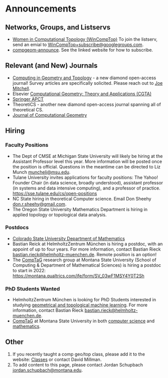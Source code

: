 # Announcements

## Networks, Groups, and Listservs

* [Women in Computational Topology (WinCompTop)](https://awmadvance.org/research-networks/wincomptop-women-in-computational-topology/) To join the listserv, send an emial to WinCompTop+subscribe@googlegroups.com.
* [compgeom-announce](https://sympa.inria.fr/sympa/info/compgeom-announce).  See the linked website for how to subscribe.

## Relevant (and New) Journals

* [Computing in Geometry and Topology](https://www.cgt-journal.org/index.php/cgt/login?source=%2Findex.php%2Fcgt) - a new diamond open-access journal!  Survey articles are specifically solicited. Please reach out to [Joe Mitchell](https://www.stonybrook.edu/commcms/ams/people/_faculty_profiles/mitchell.php).
* Elsevier [Computational Geometry: Theory and Applications (CGTA)](https://www.journals.elsevier.com/computational-geometry)
* [Springer APCT](https://www.springer.com/journal/41468)
* TheoretiCS - another new diamond open-access journal spanning all of theoretical CS.
* [Journal of Computational Geometry](https://jocg.org/index.php/jocg)

## Hiring

### Faculty Positions

* The Dept of CMSE at Michigan State University will likely be hiring at the Assistant Professor level this year.  More information will be posted once the position is official.  Questions in the meantime can be directed to Liz Munch <muncheli@msu.edu>.
* Tulane University invites applications for faculty positions: The Yahoo! Founder Chair (in data science, broadly understood), assistant professor (in systems and data intensive computing), and a professor of practice. https://sse.tulane.edu/cs/open-positions
* NC State hiring in theoretical Computer science.  Email Don Sheehy <don.r.sheehy@gmail.com>.
* The Oregon State University Mathematics Department is hiring in applied topology or topological data analysis.

### Postdocs

* [Colorado State University Department of Mathematics](https://www.mathjobs.org/jobs/list/18456)
* Bastian Reick at HelmholtzZentrum München is hiring a postdoc, with an appoint of up to four years.  For more information, contact Bastian Rieck <bastian.rieck@helmholtz-muenchen.de>. Remote position is an option!
* The [CompTaG](https://www.cs.montana.edu/comptag/index.html) research group at Montana State University (School of Computing & Department of Mathematical Sciences) is hiring a postdoc to start in 2022: https://montana.qualtrics.com/jfe/form/SV_03wF1MSY4Y0T2Sh

### PhD Students Wanted

* HelmholtzZentrum München is looking for PhD Students interested in studying [geometrical and topological machine learning](https://jobs.helmholtz-muenchen.de/jobposting/ce3f12af95ab3f6c3d7f551b5333e138c7cc4cad0?ref=homepage).  For more information, contact Bastian Rieck <bastian.rieck@helmholtz-muenchen.de>.
* [CompTaG](https://www.cs.montana.edu/comptag/index.html) at Montana State University in both [computer science](https://math.montana.edu/grad_students/phd_math.html) and  [mathematics](https://www.cs.montana.edu/future-students-phd.html).

## Other

1. If you recently taught a comp geo/top class, please add it to the website:
[Classes](https://comptag.github.io/teaching-compGT/) or contact David Millman.
2. To add content to this page, please contact Jordan Schupbach <jordan.schupbach@montana.edu>.
